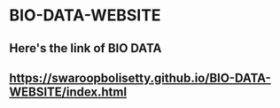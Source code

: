 # BIO-DATA-WEBSITE
## Here's the link of BIO DATA
## https://swaroopbolisetty.github.io/BIO-DATA-WEBSITE/index.html
